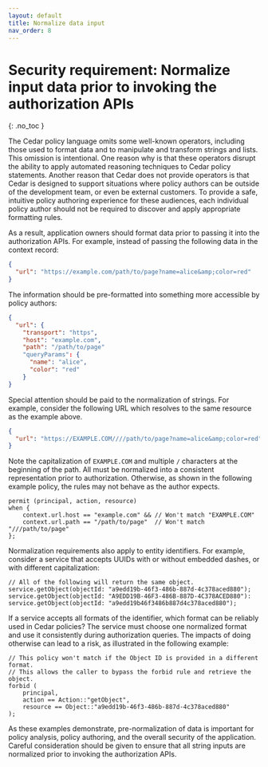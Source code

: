 ```yaml
---
layout: default
title: Normalize data input
nav_order: 8
---
```


# Security requirement: Normalize input data prior to invoking the authorization APIs
{: .no_toc }

The Cedar policy language omits some well-known operators, including those used to format data and to manipulate and transform strings and lists. This omission is intentional. One reason why is that these operators disrupt the ability to apply automated reasoning techniques to Cedar policy statements. Another reason that Cedar does not provide operators is that Cedar is designed to support situations where policy authors can be outside of the development team, or even be external customers. To provide a safe, intuitive policy authoring experience for these audiences, each individual policy author should not be required to discover and apply appropriate formatting rules.

As a result, application owners should format data prior to passing it into the authorization APIs. For example, instead of passing the following data in the context record:

```json
{
  "url": "https://example.com/path/to/page?name=alice&amp;color=red"
}
```

The information should be pre-formatted into something more accessible by policy authors:

```json
{
  "url": {
    "transport": "https",
    "host": "example.com",
    "path": "/path/to/page"
    "queryParams": {
      "name": "alice",
      "color": "red"
    }
}
```

Special attention should be paid to the normalization of strings. For example, consider the following URL which resolves to the same resource as the example above.

```json
{
  "url": "https://EXAMPLE.COM////path/to/page?name=alice&amp;color=red"
}
```

Note the capitalization of `EXAMPLE.COM` and multiple `/` characters at the beginning of the path. All must be normalized into a consistent representation prior to authorization. Otherwise, as shown in the following example policy, the rules may not behave as the author expects.

```cedar
permit (principal, action, resource)
when {
    context.url.host == "example.com" && // Won't match "EXAMPLE.COM"
    context.url.path == "/path/to/page"  // Won't match "///path/to/page"
};
```

Normalization requirements also apply to entity identifiers. For example, consider a service that accepts UUIDs with or without embedded dashes, or with different capitalization:

```
// All of the following will return the same object.
service.getObject(objectId: "a9edd19b-46f3-486b-887d-4c378aced880");
service.getObject(objectId: "A9EDD19B-46F3-486B-887D-4C378ACED880"):
service.getObject(objectId: "a9edd19b46f3486b887d4c378aced880");
```

If a service accepts all formats of the identifier, which format can be reliably used in Cedar policies? The service must choose one normalized format and use it consistently during authorization queries. The impacts of doing otherwise can lead to a risk, as illustrated in the following example:

```cedar
// This policy won't match if the Object ID is provided in a different format.
// This allows the caller to bypass the forbid rule and retrieve the object.
forbid (
    principal,
    action == Action::"getObject",
    resource == Object::"a9edd19b-46f3-486b-887d-4c378aced880"
);
```

As these examples demonstrate, pre-normalization of data is important for policy analysis, policy authoring, and the overall security of the application. Careful consideration should be given to ensure that all string inputs are normalized prior to invoking the authorization APIs.
